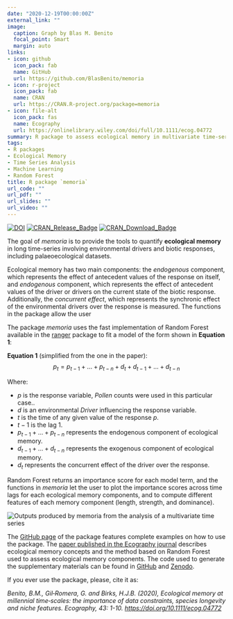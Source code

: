 ```yaml
---
date: "2020-12-19T00:00:00Z"
external_link: ""
image:
  caption: Graph by Blas M. Benito
  focal_point: Smart
  margin: auto
links:
- icon: github
  icon_pack: fab
  name: GitHub
  url: https://github.com/BlasBenito/memoria
- icon: r-project
  icon_pack: fab
  name: CRAN
  url: https://CRAN.R-project.org/package=memoria
- icon: file-alt
  icon_pack: fas
  name: Ecography
  url: https://onlinelibrary.wiley.com/doi/full/10.1111/ecog.04772
summary: R package to assess ecological memory in multivariate time-series.
tags: 
- R packages
- Ecological Memory
- Time Series Analysis
- Machine Learning
- Random Forest
title: R package `memoria`
url_code: ""
url_pdf: ""
url_slides: ""
url_video: ""
---
```


[![DOI](https://zenodo.org/badge/179102027.svg)](https://zenodo.org/badge/latestdoi/179102027)
[![CRAN\_Release\_Badge](https://www.r-pkg.org/badges/version-ago/memoria)](https://CRAN.R-project.org/package=memoria)
[![CRAN\_Download\_Badge](https://cranlogs.r-pkg.org/badges/memoria)](https://CRAN.R-project.org/package=memoria)

The goal of *memoria* is to provide the tools to quantify **ecological
memory** in long time-series involving environmental drivers and biotic
responses, including palaeoecological datasets.

Ecological memory has two main components: the *endogenous* component,
which represents the effect of antecedent values of the response on
itself, and *endogenous* component, which represents the effect of
antecedent values of the driver or drivers on the current state of the
biotic response. Additionally, the *concurrent effect*, which represents
the synchronic effect of the environmental drivers over the response is
measured. The functions in the package allow the user

The package *memoria* uses the fast implementation of Random Forest
available in the [ranger](https://CRAN.R-project.org/package=ranger)
package to fit a model of the form shown in **Equation 1**:

**Equation 1** (simplified from the one in the paper):
$$p_{t} = p_{t-1} +...+ p_{t-n} + d_{t} + d_{t-1} +...+ d_{t-n}$$

Where:

  - $p$ is the response variable, *Pollen* counts were used in this particular case..
  - $d$ is an environmental *Driver* influencing the response variable.
  - $t$ is the time of any given value of the response $p$.
  - $t-1$ is the lag 1.
  - $p_{t-1} +...+ p_{t-n}$ represents the endogenous component of
    ecological memory.
  - $d_{t-1} +...+ d_{t-n}$ represents the exogenous component of
    ecological memory.
  - $d_{t}$ represents the concurrent effect of the driver over the
    response.

Random Forest returns an importance score for each model term, and the
functions in *memoria* let the user to plot the importance scores across
time lags for each ecological memory components, and to compute
different features of each memory component (length, strength, and
dominance).

![Outputs produced by *memoria* from the analysis of a multivariate time series](output.png)


The [GitHub page](https://github.com/BlasBenito/memoria) of the package features complete examples on how to use the package. The [paper published in the Ecography journal](https://onlinelibrary.wiley.com/doi/full/10.1111/ecog.04772) describes ecological memory concepts and the method based on Random Forest used to assess ecological memory components. The code used to generate the supplementary materials can be found in [GitHub](https://github.com/BlasBenito/EcologicalMemory) and [Zenodo](https://zenodo.org/record/3236128#.X941v9Yo-1c). 

If you ever use the package, please, cite it as:

*Benito, B.M., Gil‐Romera, G. and Birks, H.J.B. (2020), Ecological memory at millennial time‐scales: the importance of data constraints, species longevity and niche features. Ecography, 43: 1-10. https://doi.org/10.1111/ecog.04772*

